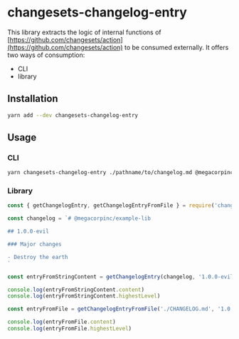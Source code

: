 # changesets-changelog-entry

This library extracts the logic of internal functions of [https://github.com/changesets/action](https://github.com/changesets/action) to be consumed externally. It offers two ways of consumption:

- CLI
- library

## Installation

```bash
yarn add --dev changesets-changelog-entry
```

## Usage

### CLI

```bash
yarn changesets-changelog-entry ./pathname/to/changelog.md @megacorpinc/example-lib@1.0.0-evil
```

### Library

```javascript
const { getChangelogEntry, getChangelogEntryFromFile } = require('changesets-changelog-entry')

const changelog = `# @megacorpinc/example-lib

## 1.0.0-evil

### Major changes

- Destroy the earth
`

const entryFromStringContent = getChangelogEntry(changelog, '1.0.0-evil')

console.log(entryFromStringContent.content)
console.log(entryFromStringContent.highestLevel)

const entryFromFile = getChangelogEntryFromFile('./CHANGELOG.md', '1.0.0-evil')

console.log(entryFromFile.content)
console.log(entryFromFile.highestLevel)
```
